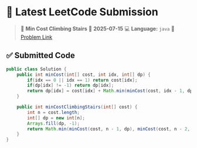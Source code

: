 # 🧠 Latest LeetCode Submission

> 📌 **Min Cost Climbing Stairs**
> 📅 **2025-07-15**
> 💻 **Language:** `java`
> 🔗 [Problem Link](https://leetcode.com/problems/min-cost-climbing-stairs/)

## ✅ Submitted Code

```java
public class Solution {
    public int minCost(int[] cost, int idx, int[] dp) {
        if(idx == 0 || idx == 1) return cost[idx];
        if(dp[idx] != -1) return dp[idx];
        return dp[idx] = cost[idx] + Math.min(minCost(cost, idx - 1, dp), minCost(cost, idx - 2, dp));
    }

    public int minCostClimbingStairs(int[] cost) {
        int n = cost.length;
        int[] dp = new int[n];
        Arrays.fill(dp, -1);
        return Math.min(minCost(cost, n - 1, dp), minCost(cost, n - 2, dp));
    }
}

```

<!-- Updated: 2025-07-15 21:37:25.504407 -->
